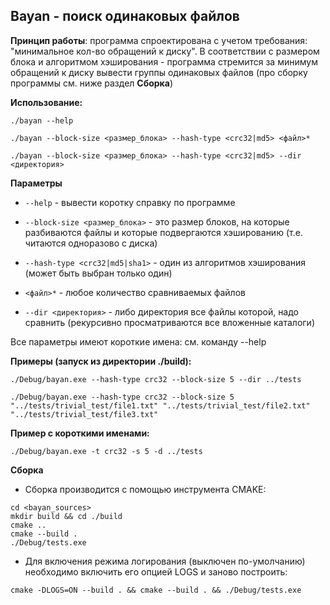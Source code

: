 ﻿## Bayan - поиск одинаковых файлов

**Принцип работы**: программа спроектирована с учетом требования: 
"минимальное кол-во обращений к диску". В соответствии с размером блока и алгоритмом хэширования - программа стремится за минимум 
обращений к диску вывести группы одинаковых файлов
(про сборку программы см. ниже раздел **Сборка**)

**Использование:**

```./bayan --help```

```./bayan --block-size <размер_блока> --hash-type <crc32|md5> <файл>*```

```./bayan --block-size <размер_блока> --hash-type <crc32|md5> --dir <директория>```

**Параметры**
 - `--help` - вывести коротку справку по программе

 - `--block-size <размер_блока>` - это размер блоков, на которые разбиваются файлы и 
которые подвергаются хэшированию (т.е. читаются одноразово с диска)

 - `--hash-type <crc32|md5|sha1>` - один из алгоритмов хэширования (может быть выбран только один)
 
 - `<файл>*` - любое количество сравниваемых файлов
 
 - `--dir <директория>` - либо директория все файлы которой, надо сравнить (рекурсивно просматриваются все вложенные каталоги)

Все параметры имеют короткие имена: см. команду --help

**Примеры (запуск из директории ./build):**

`./Debug/bayan.exe --hash-type crc32 --block-size 5 --dir ../tests`

`./Debug/bayan.exe --hash-type crc32 --block-size 5 "../tests/trivial_test/file1.txt" "../tests/trivial_test/file2.txt" "../tests/trivial_test/file3.txt"`

**Пример с короткими именами:**

```./Debug/bayan.exe -t crc32 -s 5 -d ../tests```

**Сборка**

 - Сборка производится с помощью инструмента CMAKE:

```
cd <bayan_sources>
mkdir build && cd ./build
cmake ..
cmake --build .
./Debug/tests.exe
```

 - Для включения режима логирования (выключен по-умолчанию) необходимо включить его опцией LOGS и заново построить:

```
cmake -DLOGS=ON --build . && cmake --build . && ./Debug/tests.exe
```
